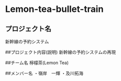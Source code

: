 # Lemon-tea-bullet-train

## プロジェクト名
新幹線の予約システム

##プロジェクト内容(説明)
新幹線の予約システムの再現

##チーム名
檸檬茶(Lemon Tea)

##メンバー名
・嶺岸　一輝
・及川拓海